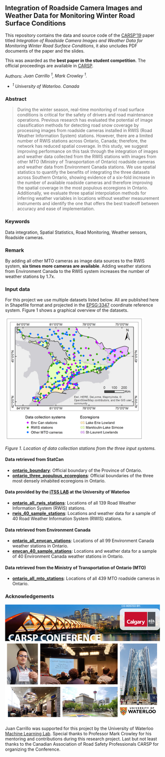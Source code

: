 ## Integration of Roadside Camera Images and Weather Data for Monitoring Winter Road Surface Conditions

This repository contains the data and source code of the [CARSP'19](http://www.carsp.ca/past-conferences/carsp-conference-2019/) paper titled *Integration of Roadside Camera Images and Weather Data for Monitoring Winter Road Surface Conditions*, it also uncludes PDF documents of the paper and the slides.

This was awarded as the **best paper in the student competition**. The official proceedings are available in [CARSP](http://www.carsp.ca/research/research-papers/proceedings/2019-calgary/).

Authors: *Juan Carrillo <sup>1</sup>, Mark Crowley <sup>1</sup>.*

* *<sup>1</sup> University of Waterloo. Canada*

### Abstract
> During the winter season, real-time monitoring of road surface conditions is critical for the safety
of drivers and road maintenance operations. Previous research has evaluated the potential of
image classification methods for detecting road snow coverage by processing images from
roadside cameras installed in RWIS (Road Weather Information System) stations. However, there
are a limited number of RWIS stations across Ontario, Canada; therefore, the network has
reduced spatial coverage. In this study, we suggest improving performance on this task through
the integration of images and weather data collected from the RWIS stations with images from
other MTO (Ministry of Transportation of Ontario) roadside cameras and weather data from
Environment Canada stations. We use spatial statistics to quantify the benefits of integrating the
three datasets across Southern Ontario, showing evidence of a six-fold increase in the number of
available roadside cameras and therefore improving the spatial coverage in the most populous
ecoregions in Ontario. Additionally, we evaluate three spatial interpolation methods for inferring
weather variables in locations without weather measurement instruments and identify the one that
offers the best tradeoff between accuracy and ease of implementation.

### Keywords
Data integration, Spatial Statistics, Road Monitoring, Weather sensors, Roadside cameras.

### Remark
By adding all other MTO cameras as image data sources to the RWIS system, **six times more cameras are available**. Adding weather stations from Environment Canada to the RWIS system increases the number of weather stations by 1.7x.

### Input data
For this project we use multiple datasets listed below. All are published here in Shapefile format and projected in the [EPSG:3347](https://epsg.io/3347) coordinate reference system. Figure 1 shows a graphical overview of the datasets.

<img src="/readme-images/datasets_map.png" width="450" />

*Figure 1. Location of data collection stations from the three input systems.*

#### Data retrieved from StatCan
* **[ontario_boundary](/data/ontario_boundary.zip)**: Official boundary of the Province of Ontario. 
* **[ontario_three_populous_ecoregions](/data/ontario_three_populous_ecoregions.zip)**: Official boundaries of the three most densely inhabited ecoregions in Ontario. 

#### Data provided by the [iTSS LAB](https://itsslab.com/) at the University of Waterloo
* **[ontario_all_rwis_stations](/data/ontario_all_rwis_stations.zip)**: Locations of all 139 Road Weather Information System (RWIS) stations.
* **[rwis_40_sample_stations](/data/rwis_40_sample_stations.zip)**: Locations and weather data for a sample of 40 Road Weather Information System (RWIS) stations.

#### Data retrieved from Environment Canada
* **[ontario_all_envcan_stations](/data/ontario_all_envcan_stations.zip)**: Locations of all 99 Environment Canada weather stations in Ontario.
* **[envcan_40_sample_stations](/data/envcan_40_sample_stations.zip)**: Locations and weather data for a sample of 40 Environment Canada weather stations in Ontario.

#### Data retrieved from the Ministry of Transportation of Ontario (MTO)
* **[ontario_all_mto_stations](/data/ontario_all_mto_stations.zip)**: Locations of all 439 MTO roadside cameras in Ontario.

### Acknowledgements

<img src="/readme-images/conference_image.png" width="550" />

Juan Carrillo was supported for this project by the University of Waterloo [Machine Learning Lab](https://uwaterloo.ca/scholar/mcrowley/lab). Special thanks to Professor Mark Crowley for his mentoring and contributions during this research project. Last but not least thanks to the Canadian Association of Road Safety Professionals CARSP for organizing the Conference.
